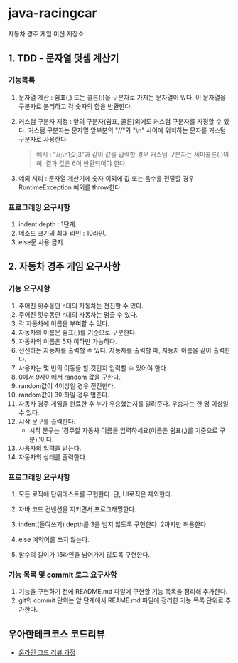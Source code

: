 # java-racingcar
자동차 경주 게임 미션 저장소



## 1. TDD - 문자열 덧셈 계산기

### 기능목록

1. 문자열 계산 : 쉼표(,) 또는 콜론(:)을 구분자로 가지는 문자열이 있다. 이 문자열을 구분자로 분리하고 각 숫자의 합을 반환한다.

2. 커스텀 구분자 지정 : 앞의 구분자(쉼표, 콜론)외에도 커스텀 구분자를 지정할 수 있다. 커스텀 구분자는 문자열 앞부분의 "//"와 "\n" 사이에 위치하는 문자를 커스텀 구분자로 사용한다.

   > 예시 : "//;\n1;2;3"과 같이 값을 입력할 경우 커스텀 구분자는 세미콜론(;)이며, 결과 값은 6이 반환되어야 한다.

3. 예외 처리 : 문자열 계산기에 숫자 이외에 값 또는 음수를 전달할 경우 RuntimeException 예외를 throw한다.

### 프로그래밍 요구사항

1. indent depth : 1단계.
2. 메소드 크기의 최대 라인 : 10라인.
3. else문 사용 금지.



## 2. 자동차 경주 게임 요구사항

### 기능 요구사항

1. 주어진 횟수동안 n대의 자동차는 전진할 수 있다. 
2. 주어진 횟수동안 n대의 자동차는 멈출 수 있다.
3. 각 자동차에 이름을 부여할 수 있다. 
4. 자동차의 이름은 쉼표(,)를 기준으로 구분한다.
5. 자동차의 이름은 5자 이하만 가능하다.
6. 전진하는 자동차를 출력할 수 있다. 자동차를 출력할 때, 자동차 이름을 같이 출력한다.
7. 사용자는 몇 번의 이동을 할 것인지 입력할 수 있어야 한다.
8. 0에서 9사이에서 random 값을 구한다.
9. random값이 4이상일 경우 전진한다. 
10. random값이 3이하일 경우 멈춘다.
11. 자동차 경주 게임을 완료한 후 누가 우승했는지를 알려준다. 우승자는 한 명 이상일 수 있다.
12. 시작 문구를 출력한다.
    - 시작 문구는 '경주할 자동차 이름을 입력하세요(이름은 쉼표(,)를 기준으로 구분).'이다.
13. 사용자의 입력을 받는다.
14. 자동차의 상태를 출력한다.



### 프로그래밍 요구사항

1. 모든 로직에 단위테스트를 구현한다. 단, UI로직은 제외한다.

2. 자바 코드 컨벤션을 지키면서 프로그래밍한다.

3. indent(들여쓰기) depth를 3을 넘지 않도록 구현한다. 2까지만 허용한다.

4. else 예약어를 쓰지 않는다.

5. 함수의 길이가 15라인을 넘어가지 않도록 구현한다.

   

### 기능 목록 및 commit 로그 요구사항

1. 기능을 구현하기 전에 README.md 파일에 구현할 기능 목록을 정리해 추가한다.
2. git의 commit 단위는 앞 단계에서 REAME.md 파일에 정리한 기능 목록 단위로 추가한다.



## 우아한테크코스 코드리뷰
* [온라인 코드 리뷰 과정](https://github.com/woowacourse/woowacourse-docs/blob/master/maincourse/README.md)